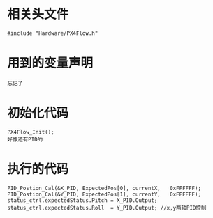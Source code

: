 相关头文件
===========================================
```
#include "Hardware/PX4Flow.h"
```





用到的变量声明
===========================================
```
忘记了
```






初始化代码
===========================================
```
PX4Flow_Init();
好像还有PID的
```





执行的代码
===========================================
```
PID_Postion_Cal(&X_PID,	ExpectedPos[0], currentX,	0xFFFFFF);
PID_Postion_Cal(&Y_PID,	ExpectedPos[1], currentY,	0xFFFFFF);
status_ctrl.expectedStatus.Pitch = X_PID.Output; 
status_ctrl.expectedStatus.Roll  = Y_PID.Output; //x,y两轴PID控制
```
